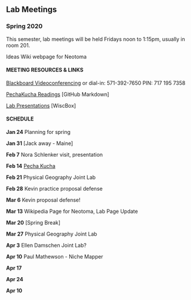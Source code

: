 ## Lab Meetings
### Spring 2020
This semester, lab meetings will be held Fridays noon to 1:15pm, usually in room 201.

Ideas Wiki webpage for Neotoma

#### MEETING RESOURCES & LINKS
[Blackboard Videoconferencing](https://us.bbcollab.com/guest/b7a259e026b0499e88a92039d34f295f)
or dial-in: 571-392-7650 PIN: 717 195 7358

[PechaKucha Readings](https://github.com/WilliamsPaleoLab/LabMeetings/blob/master/PechaKucha.md)  [GitHub Markdown]

[Lab Presentations](https://uwmadison.box.com/s/18q6ulb3qc5vtzx8cmwf9h8owc6cwu0y) [WiscBox]

#### SCHEDULE

**Jan 24**  Planning for spring

**Jan 31** [Jack away - Maine]

**Feb 7** Nora Schlenker visit, presentation

**Feb 14** [Pecha Kucha](https://github.com/WilliamsPaleoLab/LabMeetings/blob/master/PechaKucha.md)

**Feb 21** Physical Geography Joint Lab

**Feb 28** Kevin practice proposal defense

**Mar 6** Kevin proposal defense!

**Mar 13** Wikipedia Page for Neotoma, Lab Page Update

**Mar 20** [Spring Break]

**Mar 27** Physical Geography Joint Lab

**Apr 3** Ellen Damschen Joint Lab?

**Apr 10** Paul Mathewson - Niche Mapper

**Apr 17**

**Apr 24**

**Apr 10**
